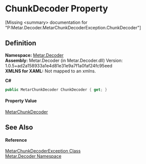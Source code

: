 # ChunkDecoder Property


\[Missing &lt;summary&gt; documentation for "P:Metar.Decoder.MetarChunkDecoderException.ChunkDecoder"\]



## Definition
**Namespace:** <a href="N_Metar_Decoder.md">Metar.Decoder</a>  
**Assembly:** Metar.Decoder (in Metar.Decoder.dll) Version: 1.0.5+ad2a158933a1e4d81e31e9a7f1a0faf24fc95eed  
**XMLNS for XAML:** Not mapped to an xmlns.

**C#**
``` C#
public MetarChunkDecoder ChunkDecoder { get; }
```



#### Property Value
<a href="T_Metar_Decoder_Chunkdecoder_MetarChunkDecoder.md">MetarChunkDecoder</a>

## See Also


#### Reference
<a href="T_Metar_Decoder_MetarChunkDecoderException.md">MetarChunkDecoderException Class</a>  
<a href="N_Metar_Decoder.md">Metar.Decoder Namespace</a>  
